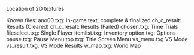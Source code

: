 Location of 2D textures

Known files:
ano00.txg: In-game text; complete & finalized
ch_c_resalt: Results (Cleared)
ch_c_resalt: Results (Failed)
chosen.txg: Time Trials
fileselect.txg: Single Player
itemlist.txg: Inventory
option.txg: Options
pause.txg: Pause Menu
top.txg: Title Screen Menu
vs_menu.txg VS Mode
vs_result.txg: VS Mode Results
w_map.txg: World Map

